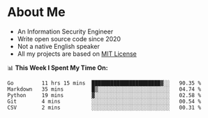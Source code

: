 # About Me

- An Information Security Engineer
- Write open source code since 2020
- Not a native English speaker
- All my projects are based on [MIT License](https://opensource.org/licenses/MIT)

📊 **This Week I Spent My Time On:**
<!--START_SECTION:waka-->
```text
Go         11 hrs 15 mins  ██████████████████████▓░░   90.35 % 
Markdown   35 mins         █▒░░░░░░░░░░░░░░░░░░░░░░░   04.74 % 
Python     19 mins         ▓░░░░░░░░░░░░░░░░░░░░░░░░   02.58 % 
Git        4 mins          ░░░░░░░░░░░░░░░░░░░░░░░░░   00.54 % 
CSV        2 mins          ░░░░░░░░░░░░░░░░░░░░░░░░░   00.31 % 
```
<!--END_SECTION:waka-->

